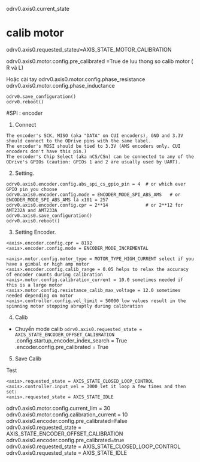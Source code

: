 odrv0.axis0.current_state

# calib motor 

odrv0.axis0.requested_stateư=AXIS_STATE_MOTOR_CALIBRATION 

odrv0.axis0.motor.config.pre_calibrated =True de luu thong so calib motor ( R và L)

Hoặc cài tay
odrv0.axis0.motor.config.phase_resistance 
odrv0.axis0.motor.config.phase_inductance

```
odrv0.save_configuration()
odrv0.reboot()
```

#SPI : encoder
1. Connect

```
The encoder's SCK, MISO (aka "DATA" on CUI encoders), GND and 3.3V should connect to the ODrive pins with the same label.
The encoder's MOSI should be tied to 3.3V (AMS encoders only. CUI encoders don't have this pin.)
The encoder's Chip Select (aka nCS/CSn) can be connected to any of the ODrive's GPIOs (caution: GPIOs 1 and 2 are usually used by UART).
```

2. Setting.

```
odrv0.axis0.encoder.config.abs_spi_cs_gpio_pin = 4  # or which ever GPIO pin you choose
odrv0.axis0.encoder.config.mode = ENCODER_MODE_SPI_ABS_AMS   # or ENCODER_MODE_SPI_ABS_AMS là x101 = 257
odrv0.axis0.encoder.config.cpr = 2**14              # or 2**12 for AMT232A and AMT233A
odrv0.axis0.save_configuration()
odrv0.axis0.reboot()
```

3. Setting Encoder.

```
<axis>.encoder.config.cpr = 8192
<axis>.encoder.config.mode = ENCODER_MODE_INCREMENTAL
```
```
<axis>.motor.config.motor_type = MOTOR_TYPE_HIGH_CURRENT select if you have a gimbal or high amp motor
<axis>.encoder.config.calib_range = 0.05 helps to relax the accuracy of encoder counts during calibration
<axis>.motor.config.calibration_current = 10.0 sometimes needed if this is a large motor
<axis>.motor.config.resistance_calib_max_voltage = 12.0 sometimes needed depending on motor
<axis>.controller.config.vel_limit = 50000 low values result in the spinning motor stopping abruptly during calibration
```

4. Calib

- Chuyển mode calib ```odrv0.axis0.requested_state = AXIS_STATE_ENCODER_OFFSET_CALIBRATION```
 .config.startup_encoder_index_search = True
 <axis>.encoder.config.pre_calibrated = True 

5. Save Calib

Test

```
<axis>.requested_state = AXIS_STATE_CLOSED_LOOP_CONTROL
<axis>.controller.input_vel = 3000 let it loop a few times and then set:
<axis>.requested_state = AXIS_STATE_IDLE
```



odrv0.axis0.motor.config.current_lim = 30
odrv0.axis0.motor.config.calibration_current = 10
odrv0.axis0.encoder.config.pre_calibrated=False
odrv0.axis0.requested_state = AXIS_STATE_ENCODER_OFFSET_CALIBRATION
odrv0.axis0.encoder.config.pre_calibrated=true
odrv0.axis0.requested_state = AXIS_STATE_CLOSED_LOOP_CONTROL 
odrv0.axis0.requested_state = AXIS_STATE_IDLE 
